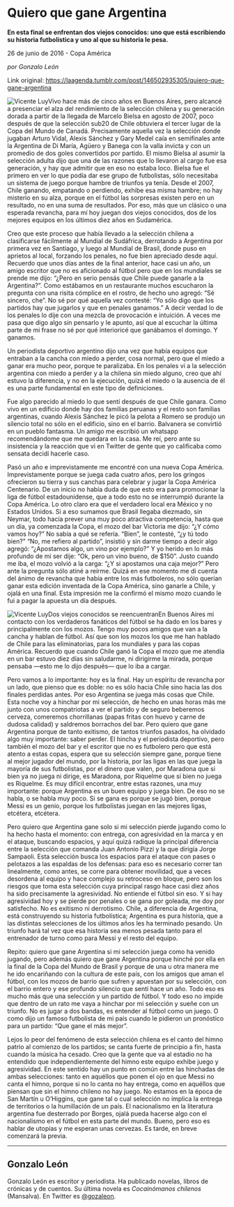# Quiero que gane Argentina

**En esta final se enfrentan dos viejos conocidos: uno que está escribiendo su historia futbolística y uno al que su historia le pesa.**

26 de junio de 2016 - Copa América

_por Gonzalo León_

Link original: https://laagenda.tumblr.com/post/146502935305/quiero-que-gane-argentina

![Vicente Luy](https://64.media.tumblr.com/ce4bb71ac9302cef50ee54af4d384bc3/tumblr_inline_pjzp4eNEQS1t6q87u_500.jpg)Vivo hace más de cinco años en Buenos Aires, pero alcancé a presenciar el alza del rendimiento de la selección chilena y su generación dorada a partir de la llegada de Marcelo Bielsa en agosto de 2007, poco después de que la selección sub20 de Chile obtuviera el tercer lugar de la Copa del Mundo de Canadá. Precisamente aquella vez la selección donde jugaban Arturo Vidal, Alexis Sánchez y Gary Medel caía en semifinales ante la Argentina de Di María, Agüero y Banega con la valla invicta y con un promedio de dos goles convertidos por partido. El mismo Bielsa al asumir la selección adulta dijo que una de las razones que lo llevaron al cargo fue esa generación, y hay que admitir que en eso no estaba loco. Bielsa fue el primero en ver lo que podía dar ese grupo de futbolistas, sólo necesitaba un sistema de juego porque hambre de triunfos ya tenía. Desde el 2007, Chile ganando, empatando o perdiendo, exhibe esa misma hambre; no hay misterio en su alza, porque en el fútbol las sorpresas existen pero en un resultado, no en una suma de resultados. Por eso, más que un clásico o una esperada revancha, para mí hoy juegan dos viejos conocidos, dos de los mejores equipos en los últimos diez años en Sudamérica.


Creo que este proceso que había llevado a la selección chilena a clasificarse fácilmente al Mundial de Sudáfrica, derrotando a Argentina por primera vez en Santiago, y luego al Mundial de Brasil, donde puso en aprietos al local, forzando los penales, no fue bien apreciado desde aquí. Recuerdo que unos días antes de la final anterior, hace casi un año, un amigo escritor que no es aficionado al fútbol pero que en los mundiales se prende me dijo: “¿Pero en serio pensás que Chile puede ganarle a la Argentina?”. Como estábamos en un restaurante muchos escucharon la pregunta con una risita cómplice en el rostro, de hecho uno agregó: “Sé sincero, che”. No sé por qué aquella vez contesté: “Yo sólo digo que los partidos hay que jugarlos y que en penales ganamos.” A decir verdad lo de los penales lo dije con una mezcla de provocación e intuición. A veces me pasa que digo algo sin pensarlo y le apunto, así que al escuchar la última parte de mi frase no sé por qué interioricé que ganábamos el domingo. Y ganamos.


Un periodista deportivo argentino dijo una vez que había equipos que entraban a la cancha con miedo a perder, cosa normal, pero que el miedo a ganar era mucho peor, porque te paralizaba. En los penales vi a la selección argentina con miedo a perder y a la chilena sin miedo alguno, creo que ahí estuvo la diferencia, y no en la ejecución, quizá el miedo o la ausencia de él es una parte fundamental en este tipo de definiciones.


Fue algo parecido al miedo lo que sentí después de que Chile ganara. Como vivo en un edificio donde hay dos familias peruanas y el resto son familias argentinas, cuando Alexis Sánchez le picó la pelota a Romero se produjo un silencio total no sólo en el edificio, sino en el barrio. Balvanera se convirtió en un pueblo fantasma. Un amigo me escribió un whatsapp recomendándome que me quedara en la casa. Me reí, pero ante su insistencia y la reacción que vi en Twitter de gente que yo calificaba como sensata decidí hacerle caso.


Pasó un año e imprevistamente me encontré con una nueva Copa América. Imprevistamente porque se juega cada cuatro años, pero los gringos ofrecieron su tierra y sus canchas para celebrar y jugar la Copa América Centenario. De un inicio no había duda de que esto era para promocionar la liga de fútbol estadounidense, que a todo esto no se interrumpió durante la Copa América. Lo otro claro era que el verdadero local era México y no Estados Unidos. Si a eso sumamos que Brasil llegaba diezmado, sin Neymar, todo hacía prever una muy poco atractiva competencia, hasta que un día, ya comenzada la Copa, el mozo del bar Victoria me dijo: “¿Y cómo vamos hoy?” No sabía a qué se refería. “Bien”, le contesté, “¿y tú todo bien?” “No, me refiero al partido”, insistió y sin darme tiempo a decir algo agregó: “¿Apostamos algo, un vino por ejemplo?” Y yo herido en lo más profundo de mi ser dije: “Ok, pero un vino bueno, de $150”. Justo cuando me iba, el mozo volvió a la carga: “¿Y si apostamos una caja mejor?” Pero ante la pregunta sólo atiné a reírme. Quizá en ese momento me di cuenta del ánimo de revancha que había entre los más futboleros, no sólo querían ganar esta edición inventada de la Copa América, sino ganarle a Chile, y ojalá en una final. Esta impresión me la confirmó el mismo mozo cuando le fui a pagar la apuesta un día después.


![Vicente Luy](https://64.media.tumblr.com/ce4bb71ac9302cef50ee54af4d384bc3/tumblr_inline_pjzp4eNEQS1t6q87u_500.jpg)Dos viejos conocidos se reencuentranEn Buenos Aires mi contacto con los verdaderos fanáticos del fútbol se ha dado en los bares y principalmente con los mozos. Tengo muy pocos amigos que van a la cancha y hablan de fútbol. Así que son los mozos los que me han hablado de Chile para las eliminatorias, para los mundiales y para las copas América. Recuerdo que cuando Chile ganó la Copa el mozo que me atendía en un bar estuvo diez días sin saludarme, ni dirigirme la mirada, porque pensaba —esto me lo dijo después— que lo iba a cargar.


Pero vamos a lo importante: hoy es la final. Hay un espíritu de revancha por un lado, que pienso que es doble: no es sólo hacia Chile sino hacia las dos finales perdidas antes. Por eso Argentina se juega más cosas que Chile. Esta noche voy a hinchar por mi selección, de hecho en unas horas más me junto con unos compatriotas a ver el partido y de seguro beberemos cerveza, comeremos chorrillanas (papas fritas con huevo y carne de dudosa calidad) y saldremos borrachos del bar. Pero quiero que gane Argentina porque de tanto exitismo, de tantos triunfos pasados, ha olvidado algo muy importante: saber perder. El hincha y el periodista deportivo, pero también el mozo del bar y el escritor que no es futbolero pero que está atento a estas copas, espera que su selección siempre gane, porque tiene al mejor jugador del mundo, por la historia, por las ligas en las que juega la mayoría de sus futbolistas, por el dinero que valen, por Maradona que si bien ya no juega ni dirige, es Maradona, por Riquelme que si bien no juega es Riquelme. Es muy difícil encontrar, entre estas razones, una muy importante: porque Argentina es un buen equipo y juega bien. De eso no se habla, o se habla muy poco. Si se gana es porque se jugó bien, porque Messi es un genio, porque los futbolistas juegan en las mejores ligas, etcétera, etcétera.


Pero quiero que Argentina gane solo si mi selección pierde jugando como lo ha hecho hasta el momento: con entrega, con agresividad en la marca y en el ataque, buscando espacios, y aquí quizá radique la principal diferencia entre la selección que comanda Juan Antonio Pizzi y la que dirigía Jorge Sampaoli. Esta selección busca los espacios para el ataque con pases o pelotazos a las espaldas de los defensas: para eso es necesario correr tan linealmente, como antes, se corre para obtener movilidad, que a veces desordena al equipo y hace complejo su retroceso en bloque, pero son los riesgos que toma esta selección cuya principal rasgo hace casi diez años ha sido precisamente la agresividad. No entiende el fútbol sin eso. Y si hay agresividad hoy y se pierde por penales o se gana por goleada, me doy por satisfecho. No es exitismo ni derrotismo. Chile, a diferencia de Argentina, está construyendo su historia futbolística; Argentina es pura historia, que a las distintas selecciones de los últimos años les ha terminado pesando. Un triunfo hará tal vez que esa historia sea menos pesada tanto para el entrenador de turno como para Messi y el resto del equipo.


Repito: quiero que gane Argentina si mi selección juega como ha venido jugando, pero además quiero que gane Argentina porque hinché por ella en la final de la Copa del Mundo de Brasil y porque de una u otra manera me he ido encariñando con la cultura de este país, con los amigos que aman el fútbol, con los mozos de barrio que sufren y apuestan por su selección, con el barrio entero y ese profundo silencio que sentí hace un año. Todo eso es mucho más que una selección y un partido de fútbol. Y todo eso no impide que dentro de un rato me vaya a hinchar por mi selección y sueñe con un triunfo. No es jugar a dos bandas, es entender al fútbol como un juego. O como dijo un famoso futbolista de mi país cuando le pidieron un pronóstico para un partido: “Que gane el más mejor”.


Lejos lo peor del fenómeno de esta selección chilena es el canto del himno patrio al comienzo de los partidos; se canta fuerte de principio a fin, hasta cuando la música ha cesado. Creo que la gente que va al estadio no ha entendido que independientemente del himno este equipo exhibe juego y agresividad. En este sentido hay un punto en común entre las hinchadas de ambas selecciones: tanto en aquéllos que ponen el ojo en que Messi no canta el himno, porque si no lo canta no hay entrega, como en aquéllos que piensan que sin el himno chileno no hay juego. No estamos en la época de San Martín u O’Higgins, que gane tal o cual selección no implica la entrega de territorios o la humillación de un país. El nacionalismo en la literatura argentina fue desterrado por Borges, ojalá pueda hacerse algo con el nacionalismo en el fútbol en esta parte del mundo. Bueno, pero eso es hablar de utopías y me esperan unas cervezas. Es tarde, en breve comenzará la previa.




---

 Gonzalo León
-------------

 Gonzalo León es escritor y periodista. Ha publicado novelas, libros de crónicas y de cuentos. Su última novela es *Cocainómanos chilenos* (Mansalva). En Twitter es [@gozaleon](https://twitter.com/gozaleon). 

